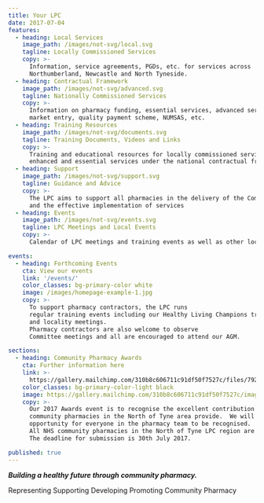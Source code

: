 ```yaml
---
title: Your LPC
date: 2017-07-04
features:
  - heading: Local Services
    image_path: /images/not-svg/local.svg
    tagline: Locally Commissioned Services
    copy: >-
      Information, service agreements, PGDs, etc. for services across
      Northumberland, Newcastle and North Tyneside.
  - heading: Contractual Framework
    image_path: /images/not-svg/advanced.svg
    tagline: Nationally Commissioned Services
    copy: >-
      Information on pharmacy funding, essential services, advanced services
      market entry, quality payment scheme, NUMSAS, etc.
  - heading: Training Resources
    image_path: /images/not-svg/documents.svg
    tagline: Training Documents, Videos and Links
    copy: >-
      Training and educational resources for locally commissioned services as well as 
      enhanced and essential services under the national contractual framework
  - heading: Support
    image_path: /images/not-svg/support.svg
    tagline: Guidance and Advice
    copy: >-
      The LPC aims to support all pharmacies in the delivery of the Community Pharmacy contractual framework
      and the effective implementation of services
  - heading: Events
    image_path: /images/not-svg/events.svg
    tagline: LPC Meetings and Local Events
    copy: >-
      Calendar of LPC meetings and training events as well as other local events of interest to community pharmacy

events:
  - heading: Forthcoming Events
    cta: View our events
    link: '/events/'
    color_classes: bg-primary-color white
    image: /images/homepage-example-1.jpg
    copy: >-
      To support pharmacy contractors, the LPC runs
      regular training events including our Healthy Living Champions training
      and locality meetings.
      Pharmacy contractors are also welcome to observe
      Committee meetings and all are encouraged to attend our AGM.

sections:
  - heading: Community Pharmacy Awards
    cta: Further information here
    link: >-
      https://gallery.mailchimp.com/310b8c606711c91df50f7527c/files/7920f7bd-e5d8-42c9-9dd7-3386537d5c62/LPC_Awards_Rev_17_06_A.pdf
    color_classes: bg-primary-color-light black
    image: https://gallery.mailchimp.com/310b8c606711c91df50f7527c/images/3b4a03e8-e47f-4b85-b196-13493dc3aa44.jpg
    copy: >-
      Our 2017 Awards event is to recognise the excellent contribution to patient care, public health and community involvement that
      community pharmacies in the North of Tyne area provide.  We will be presenting awards across six categories giving
      opportunity for everyone in the pharmacy team to be recognised.
      All NHS community pharmacies in the North of Tyne LPC region are eligible to enter the awards.
      The deadline for submission is 30th July 2017.    

published: true
---
```


**_Building a healthy future through community pharmacy._**

Representing  Supporting  Developing  Promoting Community Pharmacy
